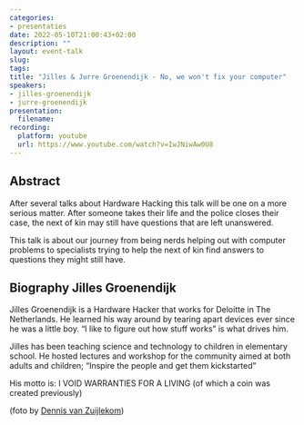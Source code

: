 ```yaml
---
categories:
- presentaties
date: 2022-05-10T21:00:43+02:00
description: ""
layout: event-talk
slug:
tags:
title: "Jilles & Jurre Groenendijk - No, we won't fix your computer"
speakers:
- jilles-groenendijk
- jurre-groenendijk
presentation:
  filename: 
recording:
  platform: youtube
  url: https://www.youtube.com/watch?v=IwJNiwAw0U8
---
```


## Abstract

After several talks about Hardware Hacking this talk will be one on a more serious matter. After someone takes their life and the police closes their case, the next of kin may still have questions that are left unanswered.

This talk is about our journey from being nerds helping out with computer problems to specialists trying to help the next of kin find answers to questions they might still have.

## Biography Jilles Groenendijk

Jilles Groenendijk is a Hardware Hacker that works for Deloitte in The Netherlands. He learned his way around by tearing apart devices ever since he was a little boy. “I like to figure out how stuff works” is what drives him.

Jilles has been teaching science and technology to children in elementary school. He hosted lectures and workshop for the community aimed at both adults and children; “Inspire the people and get them kickstarted”

His motto is: I VOID WARRANTIES FOR A LIVING (of which a coin was created previously)

(foto by [Dennis van Zuijlekom](https://www.flickr.com/photos/dvanzuijlekom))
